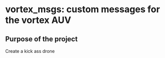 # vortex_msgs: custom messages for the vortex AUV


## Purpose of the project

Create a kick ass drone

